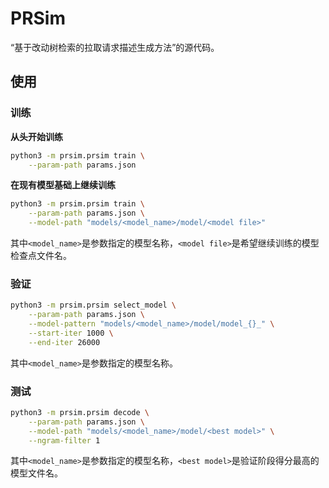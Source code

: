 # PRSim

“基于改动树检索的拉取请求描述生成方法”的源代码。

## 使用

### 训练

**从头开始训练**

```bash
python3 -m prsim.prsim train \
    --param-path params.json
```

**在现有模型基础上继续训练**

```bash
python3 -m prsim.prsim train \
    --param-path params.json \
    --model-path "models/<model_name>/model/<model file>"
```

其中`<model_name>`是参数指定的模型名称，`<model file>`是希望继续训练的模型检查点文件名。

### 验证

```bash
python3 -m prsim.prsim select_model \
    --param-path params.json \
    --model-pattern "models/<model_name>/model/model_{}_" \
    --start-iter 1000 \
    --end-iter 26000
```

其中`<model_name>`是参数指定的模型名称。

### 测试

```bash
python3 -m prsim.prsim decode \
    --param-path params.json \
    --model-path "models/<model_name>/model/<best model>" \
    --ngram-filter 1
```

其中`<model_name>`是参数指定的模型名称，`<best model>`是验证阶段得分最高的模型文件名。
